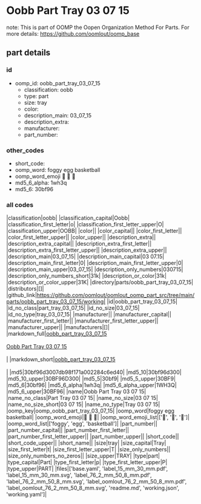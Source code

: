 # Oobb Part Tray 03 07 15  

note: This is part of OOMP the Oopen Organization Method For Parts. For more details: https://github.com/oomlout/oomp_base

##  part details





### id
* oomp_id: oobb_part_tray_03_07_15
  * classification: oobb
  * type: part
  * size: tray
  * color: 
  * description_main: 03_07_15
  * description_extra: 
  * manufacturer: 
  * part_number: 

### other_codes
* short_code: 
* oomp_word: foggy egg basketball
* oomp_word_emoji :foggy: :egg: :basketball:
* md5_6_alpha: 1wh3q
* md5_6: 30bf96

### all codes 
|classification|oobb|
|classification_capital|Oobb|
|classification_first_letter|o|
|classification_first_letter_upper|O|
|classification_upper|OOBB|
|color||
|color_capital||
|color_first_letter||
|color_first_letter_upper||
|color_upper||
|description_extra||
|description_extra_capital||
|description_extra_first_letter||
|description_extra_first_letter_upper||
|description_extra_upper||
|description_main|03_07_15|
|description_main_capital|03 07.15|
|description_main_first_letter|0|
|description_main_first_letter_upper|0|
|description_main_upper|03_07_15|
|description_only_numbers|030715|
|description_only_numbers_short|31k|
|description_or_color|31k|
|description_or_color_upper|31K|
|directory|parts/oobb_part_tray_03_07_15|
|distributors|[]|
|github_link|https://github.com/oomlout/oomlout_oomp_part_src/tree/main/parts/oobb_part_tray_03_07_15/working|
|id|oobb_part_tray_03_07_15|
|id_no_class|part_tray_03_07_15|
|id_no_size|03_07_15|
|id_no_type|tray_03_07_15|
|manufacturer||
|manufacturer_capital||
|manufacturer_first_letter||
|manufacturer_first_letter_upper||
|manufacturer_upper||
|manufacturers|[]|
|markdown_full|[oobb_part_tray_03_07_15](https://github.com/oomlout/oomlout_oomp_part_src/tree/main/parts/oobb_part_tray_03_07_15/working)<br>[](https://github.com/oomlout/oomlout_oomp_part_src/tree/main/parts/oobb_part_tray_03_07_15/working)<br>[Oobb Part Tray 03 07 15](https://github.com/oomlout/oomlout_oomp_part_src/tree/main/parts/oobb_part_tray_03_07_15/working)<br><br>|
|markdown_short|[oobb_part_tray_03_07_15](https://github.com/oomlout/oomlout_oomp_part_src/tree/main/parts/oobb_part_tray_03_07_15/working)<br><br>|
|md5|30bf96d3007db98f171a002284c6ed40|
|md5_10|30bf96d300|
|md5_10_upper|30BF96D300|
|md5_5|30bf9|
|md5_5_upper|30BF9|
|md5_6|30bf96|
|md5_6_alpha|1wh3q|
|md5_6_alpha_upper|1WH3Q|
|md5_6_upper|30BF96|
|name|Oobb Part Tray 03 07 15|
|name_no_class|Part Tray 03 07 15|
|name_no_size|03 07 15|
|name_no_size_short|03 07 15|
|name_no_type|Tray 03 07 15|
|oomp_key|oomp_oobb_part_tray_03_07_15|
|oomp_word|foggy egg basketball|
|oomp_word_emoji|:foggy: :egg: :basketball:|
|oomp_word_emoji_list|[':foggy:', ':egg:', ':basketball:']|
|oomp_word_list|['foggy', 'egg', 'basketball']|
|part_number||
|part_number_capital||
|part_number_first_letter||
|part_number_first_letter_upper||
|part_number_upper||
|short_code||
|short_code_upper||
|short_name||
|size|tray|
|size_capital|Tray|
|size_first_letter|t|
|size_first_letter_upper|T|
|size_only_numbers||
|size_only_numbers_no_zeros||
|size_upper|TRAY|
|type|part|
|type_capital|Part|
|type_first_letter|p|
|type_first_letter_upper|P|
|type_upper|PART|
|files|['base.yaml', 'label_15_mm_30_mm.pdf', 'label_15_mm_30_mm.svg', 'label_76_2_mm_50_8_mm.pdf', 'label_76_2_mm_50_8_mm.svg', 'label_oomlout_76_2_mm_50_8_mm.pdf', 'label_oomlout_76_2_mm_50_8_mm.svg', 'readme.md', 'working.json', 'working.yaml']|
